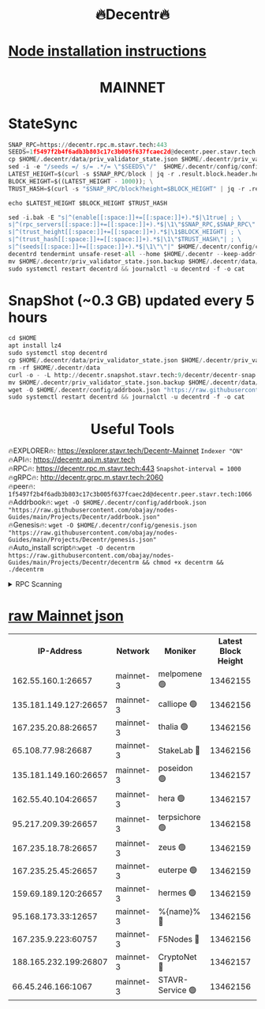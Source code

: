 <h1 align="center"> 🔥Decentr🔥</h1>

[Node installation instructions](https://github.com/obajay/nodes-Guides/tree/main/Projects/Decentr)
=
<h1 align="center"> MAINNET</h1>

# StateSync
```python
SNAP_RPC=https://decentr.rpc.m.stavr.tech:443
SEEDS=1f5497f2b4f6adb3b803c17c3b005f637fcaec2d@decentr.peer.stavr.tech:1066
cp $HOME/.decentr/data/priv_validator_state.json $HOME/.decentr/priv_validator_state.json.backup
sed -i -e "/seeds =/ s/= .*/= \"$SEEDS\"/"  $HOME/.decentr/config/config.toml
LATEST_HEIGHT=$(curl -s $SNAP_RPC/block | jq -r .result.block.header.height); \
BLOCK_HEIGHT=$((LATEST_HEIGHT - 1000)); \
TRUST_HASH=$(curl -s "$SNAP_RPC/block?height=$BLOCK_HEIGHT" | jq -r .result.block_id.hash)

echo $LATEST_HEIGHT $BLOCK_HEIGHT $TRUST_HASH

sed -i.bak -E "s|^(enable[[:space:]]+=[[:space:]]+).*$|\1true| ; \
s|^(rpc_servers[[:space:]]+=[[:space:]]+).*$|\1\"$SNAP_RPC,$SNAP_RPC\"| ; \
s|^(trust_height[[:space:]]+=[[:space:]]+).*$|\1$BLOCK_HEIGHT| ; \
s|^(trust_hash[[:space:]]+=[[:space:]]+).*$|\1\"$TRUST_HASH\"| ; \
s|^(seeds[[:space:]]+=[[:space:]]+).*$|\1\"\"|" $HOME/.decentr/config/config.toml
decentrd tendermint unsafe-reset-all --home $HOME/.decentr --keep-addr-book
mv $HOME/.decentr/priv_validator_state.json.backup $HOME/.decentr/data/priv_validator_state.json
sudo systemctl restart decentrd && journalctl -u decentrd -f -o cat
```
# SnapShot (~0.3 GB) updated every 5 hours
```python
cd $HOME
apt install lz4
sudo systemctl stop decentrd
cp $HOME/.decentr/data/priv_validator_state.json $HOME/.decentr/priv_validator_state.json.backup
rm -rf $HOME/.decentr/data
curl -o - -L http://decentr.snapshot.stavr.tech:9/decentr/decentr-snap.tar.lz4 | lz4 -c -d - | tar -x -C $HOME/.decentr --strip-components 2
mv $HOME/.decentr/priv_validator_state.json.backup $HOME/.decentr/data/priv_validator_state.json
wget -O $HOME/.decentr/config/addrbook.json "https://raw.githubusercontent.com/obajay/nodes-Guides/main/Projects/Decentr/addrbook.json"
sudo systemctl restart decentrd && journalctl -u decentrd -f -o cat
```

 <h1 align="center"> Useful Tools</h1>

🔥EXPLORER🔥:     https://explorer.stavr.tech/Decentr-Mainnet        `Indexer "ON"` \
🔥API🔥:          https://decentr.api.m.stavr.tech \
🔥RPC🔥:          https://decentr.rpc.m.stavr.tech:443              `Snapshot-interval = 1000` \
🔥gRPC🔥:         http://decentr.grpc.m.stavr.tech:2060 \
🔥peer🔥:         `1f5497f2b4f6adb3b803c17c3b005f637fcaec2d@decentr.peer.stavr.tech:1066` \
🔥Addrbook🔥:  `wget -O $HOME/.decentr/config/addrbook.json "https://raw.githubusercontent.com/obajay/nodes-Guides/main/Projects/Decentr/addrbook.json"` \
🔥Genesis🔥:  `wget -O $HOME/.decentr/config/genesis.json "https://raw.githubusercontent.com/obajay/nodes-Guides/main/Projects/Decentr/genesis.json"` \
🔥Auto_install script🔥:`wget -O decentrm https://raw.githubusercontent.com/obajay/nodes-Guides/main/Projects/Decentr/decentrm && chmod +x decentrm && ./decentrm`

<details>
<summary>RPC Scanning</summary>

<h2 align="center"> We scan nodes in real time every 4 hours. And we provide the final result of RPC endpoints.
We cannot influence the operation of these nodes in any way. </h2>


```python
If Voting Power is higher than 0 --> then the Node is a validator of the network and may be subject to attack and be a potential threat to the chain.
```
```python
We marked such validators with a red symbol
```

</details>

[raw Mainnet json](https://rpc-check.decentrm.stavr.tech/decentrm/rpc-decentrm-result.json)
=



<table><tr><th>IP-Address</th><th>Network</th><th>Moniker</th><th>Latest Block Height</th><th>Earliest Block Height</th><th>Catching Up</th><th>Tx Index</th><th>Voting Power</th><th>Scan Time</th></tr><tr><td>162.55.160.1:26657</td><td>mainnet-3</td><td>melpomene 🟢</td><td>13462155</td><td>1688950</td><td>False</td><td>on</td><td>0</td><td>2024-03-24T03:55:58.998975829UTC</td></tr><tr><td>135.181.149.127:26657</td><td>mainnet-3</td><td>calliope 🟢</td><td>13462156</td><td>1688950</td><td>False</td><td>on</td><td>0</td><td>2024-03-24T03:56:03.385829861UTC</td></tr><tr><td>167.235.20.88:26657</td><td>mainnet-3</td><td>thalia 🟢</td><td>13462156</td><td>1688950</td><td>False</td><td>on</td><td>0</td><td>2024-03-24T03:56:06.639678472UTC</td></tr><tr><td>65.108.77.98:26687</td><td>mainnet-3</td><td>StakeLab 🔴</td><td>13462156</td><td>1688950</td><td>False</td><td>on</td><td>5452318</td><td>2024-03-24T03:56:06.962471030UTC</td></tr><tr><td>135.181.149.160:26657</td><td>mainnet-3</td><td>poseidon 🟢</td><td>13462157</td><td>1688950</td><td>False</td><td>on</td><td>0</td><td>2024-03-24T03:56:11.361598640UTC</td></tr><tr><td>162.55.40.104:26657</td><td>mainnet-3</td><td>hera 🟢</td><td>13462157</td><td>1688950</td><td>False</td><td>on</td><td>0</td><td>2024-03-24T03:56:11.844699560UTC</td></tr><tr><td>95.217.209.39:26657</td><td>mainnet-3</td><td>terpsichore 🟢</td><td>13462158</td><td>1688950</td><td>False</td><td>on</td><td>0</td><td>2024-03-24T03:56:16.216747978UTC</td></tr><tr><td>167.235.18.78:26657</td><td>mainnet-3</td><td>zeus 🟢</td><td>13462159</td><td>1688950</td><td>False</td><td>on</td><td>0</td><td>2024-03-24T03:56:20.492985805UTC</td></tr><tr><td>167.235.25.45:26657</td><td>mainnet-3</td><td>euterpe 🟢</td><td>13462159</td><td>1688950</td><td>False</td><td>on</td><td>0</td><td>2024-03-24T03:56:22.748670534UTC</td></tr><tr><td>159.69.189.120:26657</td><td>mainnet-3</td><td>hermes 🟢</td><td>13462159</td><td>1688950</td><td>False</td><td>on</td><td>0</td><td>2024-03-24T03:56:24.995415610UTC</td></tr><tr><td>95.168.173.33:12657</td><td>mainnet-3</td><td>%{name}% 🔴</td><td>13462156</td><td>8964001</td><td>False</td><td>on</td><td>4280835</td><td>2024-03-24T03:56:04.152067388UTC</td></tr><tr><td>167.235.9.223:60757</td><td>mainnet-3</td><td>F5Nodes 🔴</td><td>13462156</td><td>12380001</td><td>False</td><td>off</td><td>562</td><td>2024-03-24T03:56:04.368086459UTC</td></tr><tr><td>188.165.232.199:26807</td><td>mainnet-3</td><td>CryptoNet 🔴</td><td>13462157</td><td>13242001</td><td>False</td><td>off</td><td>916442</td><td>2024-03-24T03:56:11.614756951UTC</td></tr><tr><td>66.45.246.166:1067</td><td>mainnet-3</td><td>STAVR-Service 🟢</td><td>13462156</td><td>13461001</td><td>False</td><td>on</td><td>0</td><td>2024-03-24T03:56:03.913198923UTC</td></tr></table>
